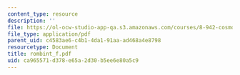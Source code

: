 ```yaml
---
content_type: resource
description: ''
file: https://ol-ocw-studio-app-qa.s3.amazonaws.com/courses/8-942-cosmology-fall-2001/ca965571d378e65a2d30b5ee6e80a5c9_rombint_f.pdf
file_type: application/pdf
parent_uid: c4583ae6-c4b1-4da1-91aa-ad468a4e8798
resourcetype: Document
title: rombint_f.pdf
uid: ca965571-d378-e65a-2d30-b5ee6e80a5c9
---
```

